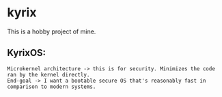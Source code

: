 # kyrix
This is a hobby project of mine.
## KyrixOS:

    Microkernel architecture -> this is for security. Minimizes the code ran by the kernel directly.
    End-goal -> I want a bootable secure OS that's reasonably fast in comparison to modern systems.

